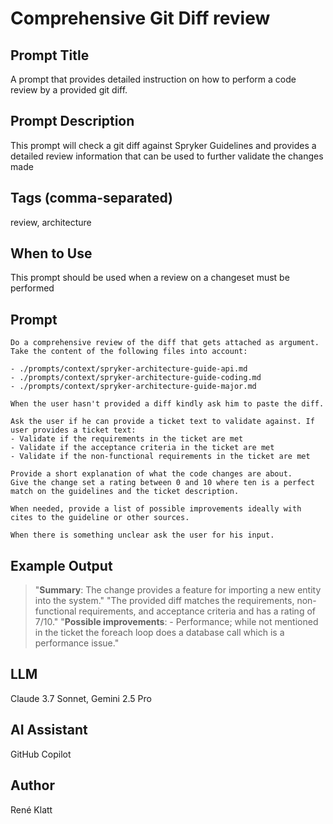 # Comprehensive Git Diff review

## Prompt Title
A prompt that provides detailed instruction on how to perform a code review by a provided git diff.

## Prompt Description
This prompt will check a git diff against Spryker Guidelines and provides a detailed review information that can be used to further validate the changes made

## Tags (comma-separated)
review, architecture

## When to Use
This prompt should be used when a review on a changeset must be performed

## Prompt
```text
Do a comprehensive review of the diff that gets attached as argument. Take the content of the following files into account:

- ./prompts/context/spryker-architecture-guide-api.md
- ./prompts/context/spryker-architecture-guide-coding.md
- ./prompts/context/spryker-architecture-guide-major.md

When the user hasn't provided a diff kindly ask him to paste the diff.

Ask the user if he can provide a ticket text to validate against. If user provides a ticket text:
- Validate if the requirements in the ticket are met
- Validate if the acceptance criteria in the ticket are met
- Validate if the non-functional requirements in the ticket are met

Provide a short explanation of what the code changes are about.
Give the change set a rating between 0 and 10 where ten is a perfect match on the guidelines and the ticket description.

When needed, provide a list of possible improvements ideally with cites to the guideline or other sources.

When there is something unclear ask the user for his input.

```

## Example Output
> "**Summary**: The change provides a feature for importing a new entity into the system."
> "The provided diff matches the requirements, non-functional requirements, and acceptance criteria and has a rating of 7/10."
> "**Possible improvements**: - Performance; while not mentioned in the ticket the foreach loop does a database call which is a performance issue."

## LLM
Claude 3.7 Sonnet, Gemini 2.5 Pro

## AI Assistant
GitHub Copilot

## Author
René Klatt
